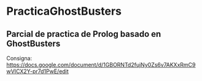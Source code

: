 # PracticaGhostBusters
## Parcial de practica de Prolog basado en GhostBusters
Consigna: https://docs.google.com/document/d/1GBORNTd2fujNy0Zs6v7AKXxRmC9wVICX2Y-pr7d1PwE/edit
